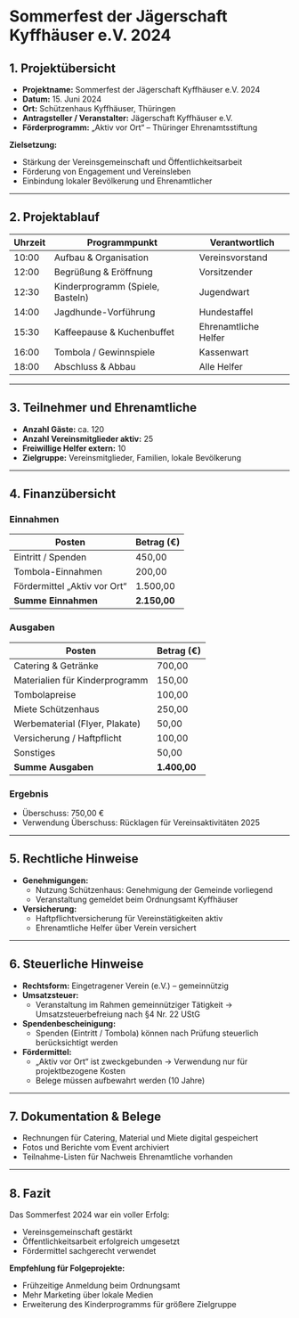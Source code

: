# Sommerfest der Jägerschaft Kyffhäuser e.V. 2024

## 1. Projektübersicht
- **Projektname:** Sommerfest der Jägerschaft Kyffhäuser e.V. 2024  
- **Datum:** 15. Juni 2024  
- **Ort:** Schützenhaus Kyffhäuser, Thüringen  
- **Antragsteller / Veranstalter:** Jägerschaft Kyffhäuser e.V.  
- **Förderprogramm:** „Aktiv vor Ort“ – Thüringer Ehrenamtsstiftung  

**Zielsetzung:**  
- Stärkung der Vereinsgemeinschaft und Öffentlichkeitsarbeit  
- Förderung von Engagement und Vereinsleben  
- Einbindung lokaler Bevölkerung und Ehrenamtlicher

---

## 2. Projektablauf

| Uhrzeit | Programmpunkt | Verantwortlich |
|---------|---------------|----------------|
| 10:00   | Aufbau & Organisation | Vereinsvorstand |
| 12:00   | Begrüßung & Eröffnung | Vorsitzender |
| 12:30   | Kinderprogramm (Spiele, Basteln) | Jugendwart |
| 14:00   | Jagdhunde-Vorführung | Hundestaffel |
| 15:30   | Kaffeepause & Kuchenbuffet | Ehrenamtliche Helfer |
| 16:00   | Tombola / Gewinnspiele | Kassenwart |
| 18:00   | Abschluss & Abbau | Alle Helfer |

---

## 3. Teilnehmer und Ehrenamtliche
- **Anzahl Gäste:** ca. 120  
- **Anzahl Vereinsmitglieder aktiv:** 25  
- **Freiwillige Helfer extern:** 10  
- **Zielgruppe:** Vereinsmitglieder, Familien, lokale Bevölkerung  

---

## 4. Finanzübersicht

### Einnahmen
| Posten | Betrag (€) |
|--------|------------|
| Eintritt / Spenden | 450,00 |
| Tombola-Einnahmen | 200,00 |
| Fördermittel „Aktiv vor Ort“ | 1.500,00 |
| **Summe Einnahmen** | **2.150,00** |

### Ausgaben
| Posten | Betrag (€) |
|--------|------------|
| Catering & Getränke | 700,00 |
| Materialien für Kinderprogramm | 150,00 |
| Tombolapreise | 100,00 |
| Miete Schützenhaus | 250,00 |
| Werbematerial (Flyer, Plakate) | 50,00 |
| Versicherung / Haftpflicht | 100,00 |
| Sonstiges | 50,00 |
| **Summe Ausgaben** | **1.400,00** |

### Ergebnis
- Überschuss: 750,00 €  
- Verwendung Überschuss: Rücklagen für Vereinsaktivitäten 2025

---

## 5. Rechtliche Hinweise

- **Genehmigungen:**  
  - Nutzung Schützenhaus: Genehmigung der Gemeinde vorliegend  
  - Veranstaltung gemeldet beim Ordnungsamt Kyffhäuser  
- **Versicherung:**  
  - Haftpflichtversicherung für Vereinstätigkeiten aktiv  
  - Ehrenamtliche Helfer über Verein versichert  

---

## 6. Steuerliche Hinweise

- **Rechtsform:** Eingetragener Verein (e.V.) – gemeinnützig  
- **Umsatzsteuer:**  
  - Veranstaltung im Rahmen gemeinnütziger Tätigkeit → Umsatzsteuerbefreiung nach §4 Nr. 22 UStG  
- **Spendenbescheinigung:**  
  - Spenden (Eintritt / Tombola) können nach Prüfung steuerlich berücksichtigt werden  
- **Fördermittel:**  
  - „Aktiv vor Ort“ ist zweckgebunden → Verwendung nur für projektbezogene Kosten  
  - Belege müssen aufbewahrt werden (10 Jahre)

---

## 7. Dokumentation & Belege
- Rechnungen für Catering, Material und Miete digital gespeichert  
- Fotos und Berichte vom Event archiviert  
- Teilnahme-Listen für Nachweis Ehrenamtliche vorhanden

---

## 8. Fazit
Das Sommerfest 2024 war ein voller Erfolg:  

- Vereinsgemeinschaft gestärkt  
- Öffentlichkeitsarbeit erfolgreich umgesetzt  
- Fördermittel sachgerecht verwendet  

**Empfehlung für Folgeprojekte:**  

- Frühzeitige Anmeldung beim Ordnungsamt  
- Mehr Marketing über lokale Medien  
- Erweiterung des Kinderprogramms für größere Zielgruppe
